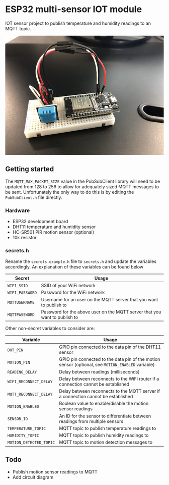 # ESP32 multi-sensor IOT module

IOT sensor project to publish temperature and humidity readings to an MQTT topic.

![project setup](sensor_project.jpg)

## Getting started

The `MQTT_MAX_PACKET_SIZE` value in the PubSubClient library will need to be updated from 128 to 256 to allow for adequately sized MQTT messages to be sent. Unfortunately the only way to do this is by editing the `PubSubClient.h` file directly.

### Hardware

- ESP32 development board
- DHT11 temperature and humidity sensor
- HC-SR501 PIR motion sensor (optional)
- 10k resistor

### secrets.h

Rename the `secrets.example.h` file to `secrets.h` and update the variables accordingly.
An explanation of these variables can be found below

| Secret          | Usage                                                                      |
| --------------- | -------------------------------------------------------------------------- |
| `WIFI_SSID`     | SSID of your WiFi network                                                  |
| `WIFI_PASSWORD` | Password for the WiFi network                                              |
| `MQTTUSERNAME`  | Username for an user on the MQTT server that you want to publish to        |
| `MQTTPASSWORD`  | Password for the above user on the MQTT server that you want to publish to |

Other non-secret variables to consider are:

| Variable                | Usage                                                                                             |
| ----------------------- | ------------------------------------------------------------------------------------------------- |
| `DHT_PIN`               | GPIO pin connected to the data pin of the DHT11 sensor                                            |
| `MOTION_PIN`            | GPIO pin connected to the data pin of the motion sensor (optional, see `MOTION_ENABLED` variable) |
| `READING_DELAY`         | Delay between readings (milliseconds)                                                             |
| `WIFI_RECONNECT_DELAY`  | Delay between reconnects to the WiFi router if a connection cannot be established                 |
| `MQTT_RECONNECT_DELAY`  | Delay between reconnects to the MQTT server if a connection cannot be established                 |
| `MOTION_ENABLED`        | Boolean value to enable/disable the motion sensor readings                                        |
| `SENSOR_ID`             | An ID for the sensor to differentiate between readings from multiple sensors                      |
| `TEMPERATURE_TOPIC`     | MQTT topic to publish temperature readings to                                                     |
| `HUMIDITY_TOPIC`        | MQTT topic to publish humidity readings to                                                        |
| `MOTION_DETECTED_TOPIC` | MQTT topic to motion detection messages to                                                        |

## Todo

- Publish motion sensor readings to MQTT
- Add circuit diagram
